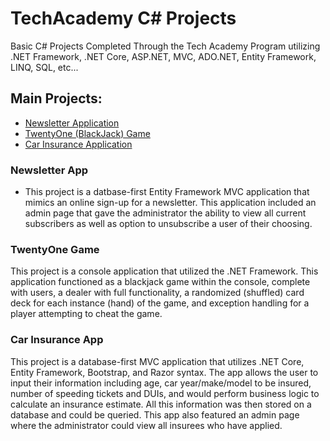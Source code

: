 # TechAcademy C# Projects
Basic C# Projects Completed Through the Tech Academy Program utilizing .NET Framework, .NET Core, ASP.NET, MVC, ADO.NET, Entity Framework, LINQ, SQL, etc...

## Main Projects:

* [Newsletter Application](https://github.com/farschman16/TechAcademy_C-Sharp_Projects/tree/main/NewsletterAppMVC)
* [TwentyOne (BlackJack) Game](https://github.com/farschman16/TechAcademy_C-Sharp_Projects/tree/main/TwentyOne)
* [Car Insurance Application](https://github.com/farschman16/TechAcademy_C-Sharp_Projects/tree/main/CarInsurance)

### Newsletter App

* This project is a datbase-first Entity Framework MVC application that mimics an online sign-up for a newsletter. This application included an admin page that gave the administrator the ability to view all current subscribers as well as option to unsubscribe a user of their choosing.

### TwentyOne Game

This project is a console application that utilized the .NET Framework. This application functioned as a blackjack game within the console, complete with users, a dealer with full functionality, a randomized (shuffled) card deck for each instance (hand) of the game, and exception handling for a player attempting to cheat the game.

### Car Insurance App

This project is a database-first MVC application that utilizes .NET Core, Entity Framework, Bootstrap, and Razor syntax. The app allows the user to input their information including age, car year/make/model to be insured, number of speeding tickets and DUIs, and would perform business logic to calculate an insurance estimate. All this information was then stored on a database and could be queried.
This app also featured an admin page where the administrator could view all insurees who have applied.

